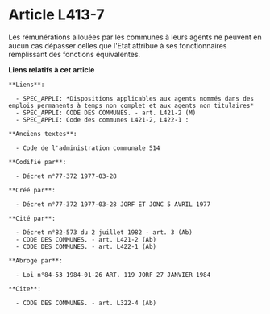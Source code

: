 # Article L413-7

Les rémunérations allouées par les communes à leurs agents ne peuvent en aucun cas dépasser celles que l'Etat attribue à ses
fonctionnaires remplissant des fonctions équivalentes.

**Liens relatifs à cet article**

	**Liens**:

	  - SPEC_APPLI: *Dispositions applicables aux agents nommés dans des emplois permanents à temps non complet et aux agents non titulaires*
	  - SPEC_APPLI: CODE DES COMMUNES. - art. L421-2 (M)
	  - SPEC_APPLI: Code des communes L421-2, L422-1 :

	**Anciens textes**:

	  - Code de l'administration communale 514

	**Codifié par**:

	  - Décret n°77-372 1977-03-28

	**Créé par**:

	  - Décret n°77-372 1977-03-28 JORF ET JONC 5 AVRIL 1977

	**Cité par**:

	  - Décret n°82-573 du 2 juillet 1982 - art. 3 (Ab)
	  - CODE DES COMMUNES. - art. L421-2 (Ab)
	  - CODE DES COMMUNES. - art. L422-1 (Ab)

	**Abrogé par**:

	  - Loi n°84-53 1984-01-26 ART. 119 JORF 27 JANVIER 1984

	**Cite**:

	  - CODE DES COMMUNES. - art. L322-4 (Ab)
